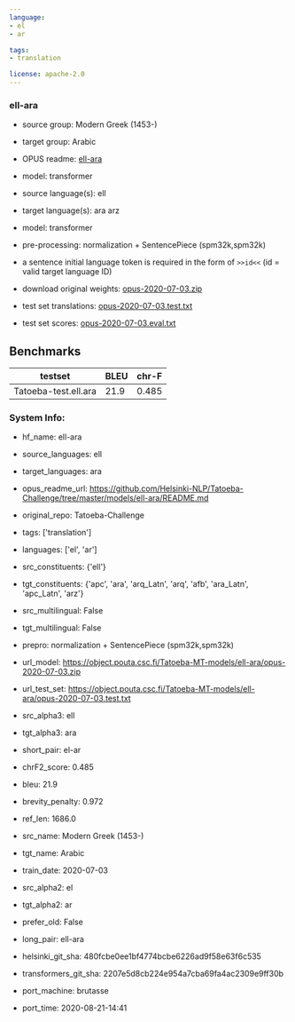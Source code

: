 ```yaml
---
language: 
- el
- ar

tags:
- translation

license: apache-2.0
---
```


### ell-ara

* source group: Modern Greek (1453-) 
* target group: Arabic 
*  OPUS readme: [ell-ara](https://github.com/Helsinki-NLP/Tatoeba-Challenge/tree/master/models/ell-ara/README.md)

*  model: transformer
* source language(s): ell
* target language(s): ara arz
* model: transformer
* pre-processing: normalization + SentencePiece (spm32k,spm32k)
* a sentence initial language token is required in the form of `>>id<<` (id = valid target language ID)
* download original weights: [opus-2020-07-03.zip](https://object.pouta.csc.fi/Tatoeba-MT-models/ell-ara/opus-2020-07-03.zip)
* test set translations: [opus-2020-07-03.test.txt](https://object.pouta.csc.fi/Tatoeba-MT-models/ell-ara/opus-2020-07-03.test.txt)
* test set scores: [opus-2020-07-03.eval.txt](https://object.pouta.csc.fi/Tatoeba-MT-models/ell-ara/opus-2020-07-03.eval.txt)

## Benchmarks

| testset               | BLEU  | chr-F |
|-----------------------|-------|-------|
| Tatoeba-test.ell.ara 	| 21.9 	| 0.485 |


### System Info: 
- hf_name: ell-ara

- source_languages: ell

- target_languages: ara

- opus_readme_url: https://github.com/Helsinki-NLP/Tatoeba-Challenge/tree/master/models/ell-ara/README.md

- original_repo: Tatoeba-Challenge

- tags: ['translation']

- languages: ['el', 'ar']

- src_constituents: {'ell'}

- tgt_constituents: {'apc', 'ara', 'arq_Latn', 'arq', 'afb', 'ara_Latn', 'apc_Latn', 'arz'}

- src_multilingual: False

- tgt_multilingual: False

- prepro:  normalization + SentencePiece (spm32k,spm32k)

- url_model: https://object.pouta.csc.fi/Tatoeba-MT-models/ell-ara/opus-2020-07-03.zip

- url_test_set: https://object.pouta.csc.fi/Tatoeba-MT-models/ell-ara/opus-2020-07-03.test.txt

- src_alpha3: ell

- tgt_alpha3: ara

- short_pair: el-ar

- chrF2_score: 0.485

- bleu: 21.9

- brevity_penalty: 0.972

- ref_len: 1686.0

- src_name: Modern Greek (1453-)

- tgt_name: Arabic

- train_date: 2020-07-03

- src_alpha2: el

- tgt_alpha2: ar

- prefer_old: False

- long_pair: ell-ara

- helsinki_git_sha: 480fcbe0ee1bf4774bcbe6226ad9f58e63f6c535

- transformers_git_sha: 2207e5d8cb224e954a7cba69fa4ac2309e9ff30b

- port_machine: brutasse

- port_time: 2020-08-21-14:41